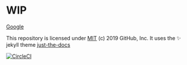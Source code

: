 # WIP

[Google](http://google.com)

This repository is licensed under [MIT](../LICENSE) (c) 2019 GitHub, Inc.
It uses the :sparkles: jekyll theme [just-the-docs](https://github.com/pmarsceill/just-the-docs)

[![CircleCI](https://circleci.com/gh/alexmarqs/continuous-integration-circle/tree/master.svg?style=svg)](https://circleci.com/gh/alexmarqs/continuous-integration-circle/tree/master)
